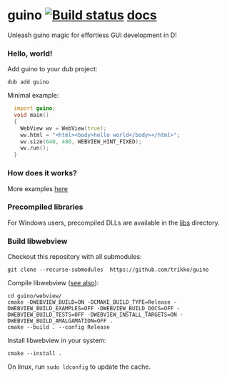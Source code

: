# guino [![Build status](https://ci.appveyor.com/api/projects/status/vi5t1sv69iopb88d?svg=true)](https://ci.appveyor.com/project/trikko/guino) [docs](https://guino.dpldocs.info/guino.html)

Unleash guino magic for effortless GUI development in D!

### Hello, world!

Add guino to your dub project:
```
dub add guino
```

Minimal example:

```d
  import guino;
  void main()
  {
    WebView wv = WebView(true);
    wv.html = "<html><body>hello world</body></html>";
    wv.size(640, 480, WEBVIEW_HINT_FIXED);
    wv.run();
  }
```

### How does it works?
More examples [here](https://github.com/trikko/guino/tree/main/examples)

### Precompiled libraries
For Windows users, precompiled DLLs are available in the [libs](https://github.com/trikko/guino/tree/main/libs) directory.

### Build libwebview

Checkout this repository with all submodules:
```
git clone --recurse-submodules  https://github.com/trikko/guino
```

Compile libwebview ([see also](https://github.com/webview/webview)):
```
cd guino/webview/
cmake -DWEBVIEW_BUILD=ON -DCMAKE_BUILD_TYPE=Release -DWEBVIEW_BUILD_EXAMPLES=OFF -DWEBVIEW_BUILD_DOCS=OFF -DWEBVIEW_BUILD_TESTS=OFF -DWEBVIEW_INSTALL_TARGETS=ON -DWEBVIEW_BUILD_AMALGAMATION=OFF .
cmake --build . --config Release
```

Install libwebview in your system:
```
cmake --install .
```

On linux, run `sudo ldconfig` to update the cache.
